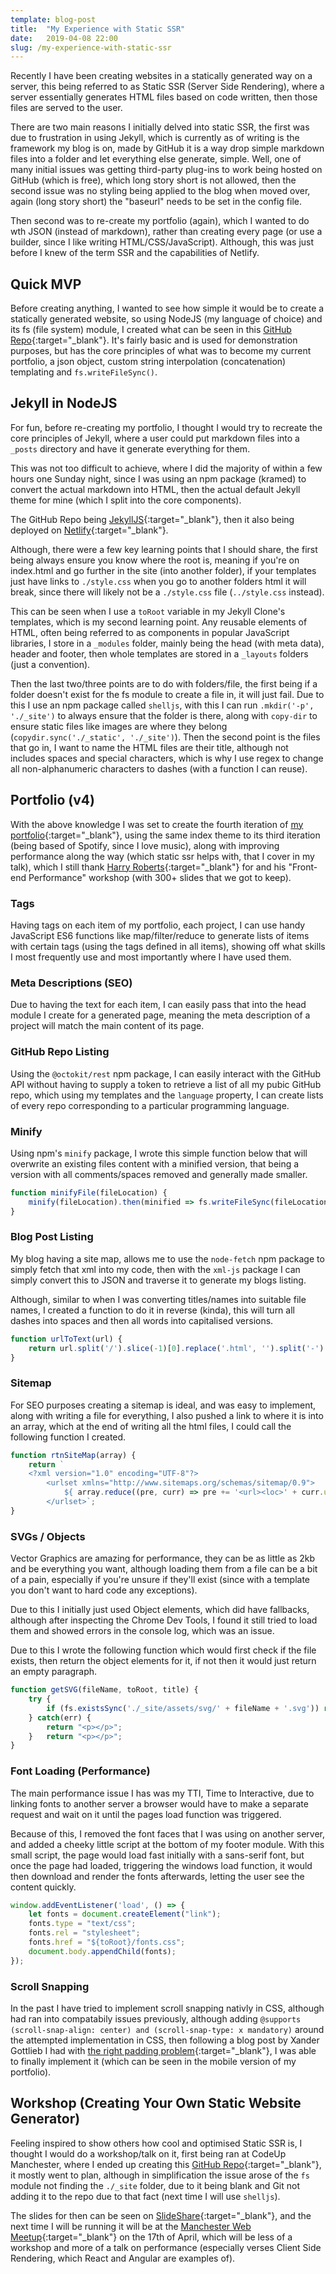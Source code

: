 ```yaml
---
template: blog-post
title:  "My Experience with Static SSR"
date:   2019-04-08 22:00
slug: /my-experience-with-static-ssr
---
```


Recently I have been creating websites in a statically generated way on a server, this being referred to as Static SSR (Server Side Rendering), where a server essentially generates HTML files based on code written, then those files are served to the user.

There are two main reasons I initially delved into static SSR, the first was due to frustration in using Jekyll, which is currently as of writing is the framework my blog is on, made by GitHub it is a way drop simple markdown files into a folder and let everything else generate, simple. Well, one of many initial issues was getting third-party plug-ins to work being hosted on GitHub (which is free), which long story short is not allowed, then the second issue was no styling being applied to the blog when moved over, again (long story short) the "baseurl" needs to be set in the config file.

Then second was to re-create my portfolio (again), which I wanted to do wth JSON (instead of markdown), rather than creating every page (or use a builder, since I like writing HTML/CSS/JavaScript). Although, this was just before I knew of the term SSR and the capabilities of Netlify.

## Quick MVP

Before creating anything, I wanted to see how simple it would be to create a statically generated website, so using NodeJS (my language of choice) and its fs (file system) module, I created what can be seen in this [GitHub Repo](https://github.com/Sean12697/simple-static-site-generator){:target="_blank"}. It's fairly basic and is used for demonstration purposes, but has the core principles of what was to become my current portfolio, a json object, custom string interpolation (concatenation) templating and `fs.writeFileSync()`.

## Jekyll in NodeJS

For fun, before re-creating my portfolio, I thought I would try to recreate the core principles of Jekyll, where a user could put markdown files into a `_posts` directory and have it generate everything for them.

This was not too difficult to achieve, where I did the majority of within a few hours one Sunday night, since I was using an npm package (kramed) to convert the actual markdown into HTML, then the actual default Jekyll theme for mine (which I split into the core components).

The GitHub Repo being [JekyllJS](https://github.com/Sean12697/JekyllJS){:target="_blank"}, then it also being deployed on [Netlify](https://zealous-jang-b5c7b4.netlify.com/){:target="_blank"}.

Although, there were a few key learning points that I should share, the first being always ensure you know where the root is, meaning if you're on index.html and go further in the site (into another folder), if your templates just have links to `./style.css` when you go to another folders html it will break, since there will likely not be a `./style.css` file (`../style.css` instead).

This can be seen when I use a `toRoot` variable in my Jekyll Clone's templates, which is my second learning point. Any reusable elements of HTML, often being referred to as components in popular JavaScript libraries, I store in a `_modules` folder, mainly being the head (with meta data), header and footer, then whole templates are stored in a `_layouts` folders (just a convention).

Then the last two/three points are to do with folders/file, the first being if a folder doesn't exist for the fs module to create a file in, it will just fail. Due to this I use an npm package called `shelljs`, with this I can run `.mkdir('-p', './_site')` to always ensure that the folder is there, along with `copy-dir` to ensure static files like images are where they belong (`copydir.sync('./_static', './_site')`). Then the second point is the files that go in, I want to name the HTML files are their title, although not includes spaces and special characters, which is why I use regex to change all non-alphanumeric characters to dashes (with a function I can reuse).

## Portfolio (v4)

With the above knowledge I was set to create the fourth iteration of [my portfolio](https://seanomahoney.com/){:target="_blank"}, using the same index theme to its third iteration (being based of Spotify, since I love music), along with improving performance along the way (which static ssr helps with, that I cover in my talk), which I still thank [Harry Roberts](https://twitter.com/csswizardry){:target="_blank"} for and his "Front-end Performance" workshop (with 300+ slides that we got to keep).

### Tags

Having tags on each item of my portfolio, each project, I can use handy JavaScript ES6 functions like map/filter/reduce to generate lists of items with certain tags (using the tags defined in all items), showing off what skills I most frequently use and most importantly where I have used them.

### Meta Descriptions (SEO)

Due to having the text for each item, I can easily pass that into the head module I create for a generated page, meaning the meta description of a project will match the main content of its page.

### GitHub Repo Listing

Using the `@octokit/rest` npm package, I can easily interact with the GitHub API without having to supply a token to retrieve a list of all my pubic GitHub repo, which using my templates and the `language` property, I can create lists of every repo corresponding to a particular programming language.

### Minify

Using npm's `minify` package, I wrote this simple function below that will overwrite an existing files content with a minified version, that being a version with all comments/spaces removed and generally made smaller.

```javascript
function minifyFile(fileLocation) {
    minify(fileLocation).then(minified => fs.writeFileSync(fileLocation, minified, () => { }));
}
```

### Blog Post Listing

My blog having a site map, allows me to use the `node-fetch` npm package to simply fetch that xml into my code, then with the `xml-js` package I can simply convert this to JSON and traverse it to generate my blogs listing.

Although, similar to when I was converting titles/names into suitable file names, I created a function to do it in reverse (kinda), this will turn all dashes into spaces and then all words into capitalised versions.

```javascript
function urlToText(url) {
    return url.split('/').slice(-1)[0].replace('.html', '').split('-').map(word => word.charAt(0).toUpperCase() + word.substr(1)).join(' ');
}
```

### Sitemap

For SEO purposes creating a sitemap is ideal, and was easy to implement, along with writing a file for everything, I also pushed a link to where it is into an array, which at the end of writing all the html files, I could call the following function I created.

```javascript
function rtnSiteMap(array) {
    return `
    <?xml version="1.0" encoding="UTF-8"?>
        <urlset xmlns="http://www.sitemaps.org/schemas/sitemap/0.9">
            ${ array.reduce((pre, curr) => pre += '<url><loc>' + curr.url + '</loc><priority>' + curr.priority + '</priority></url>', "")}
        </urlset>`;
}
```

### SVGs / Objects

Vector Graphics are amazing for performance, they can be as little as 2kb and be everything you want, although loading them from a file can be a bit of a pain, especially if you're unsure if they'll exist (since with a template you don't want to hard code any exceptions).

Due to this I initially just used Object elements, which did have fallbacks, although after inspecting the Chrome Dev Tools, I found it still tried to load them and showed errors in the console log, which was an issue.

Due to this I wrote the following function which would first check if the file exists, then return the object elements for it, if not then it would just return an empty paragraph.

```javascript
function getSVG(fileName, toRoot, title) {
    try {
        if (fs.existsSync('./_site/assets/svg/' + fileName + '.svg')) return `<object data="${toRoot}/assets/svg/${fileName}.svg" type="image/svg+xml"><p>${title}</p></object>`;
    } catch(err) {
        return "<p></p>";
    }   return "<p></p>";
}
```

### Font Loading (Performance)

The main performance issue I has was my TTI, Time to Interactive, due to linking fonts to another server a browser would have to make a separate request and wait on it until the pages load function was triggered.

Because of this, I removed the font faces that I was using on another server, and added a cheeky little script at the bottom of my footer module. With this small script, the page would load fast initially with a sans-serif font, but once the page had loaded, triggering the windows load function, it would then download and render the fonts afterwards, letting the user see the content quickly.

```javascript
window.addEventListener('load', () => {
    let fonts = document.createElement("link");
    fonts.type = "text/css";
    fonts.rel = "stylesheet";
    fonts.href = "${toRoot}/fonts.css";
    document.body.appendChild(fonts);
});
```

### Scroll Snapping

In the past I have tried to implement scroll snapping nativly in CSS, although had ran into compatabily issues previously, although adding `@supports (scroll-snap-align: center) and (scroll-snap-type: x mandatory)` around the attempted implementation in CSS, then following a blog post by Xander Gottlieb I had with [the right padding problem](https://blog.alexandergottlieb.com/overflow-scroll-and-the-right-padding-problem-a-css-only-solution-6d442915b3f4){:target="_blank"}, I was able to finally implement it (which can be seen in the mobile version of my portfolio).

## Workshop (Creating Your Own Static Website Generator)

Feeling inspired to show others how cool and optimised Static SSR is, I thought I would do a workshop/talk on it, first being ran at CodeUp Manchester, where I ended up creating this [GitHub Repo](https://github.com/Sean12697/codeup-static-ssr-demo){:target="_blank"}, it mostly went to plan, although in simplification the issue arose of the `fs` module not finding the `./_site` folder, due to it being blank and Git not adding it to the repo due to that fact (next time I will use `shelljs`).

The slides for then can be seen on [SlideShare](https://www.slideshare.net/SeanOMahoney3/creating-your-own-static-website-generator){:target="_blank"}, and the next time I will be running it will be at the [Manchester Web Meetup](https://www.meetup.com/Manchester-Web-Meetup/events/260446380/){:target="_blank"} on the 17th of April, which will be less of a workshop and more of a talk on performance (especially verses Client Side Rendering, which React and Angular are examples of).